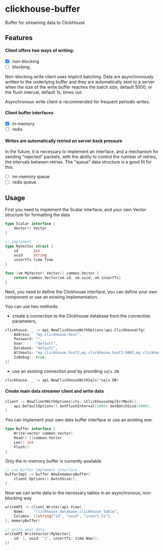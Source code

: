 # clickhouse-buffer
Buffer for streaming data to ClickHouse

## Features

#### Client offers two ways of writing: 

- [x] non-blocking 
- [ ] blocking.

Non-blocking write client uses implicit batching. 
Data are asynchronously written to the underlying buffer and they are automatically sent to a server 
when the size of the write buffer reaches the batch size, default 5000, or the flush interval, 
default 1s, times out.

Asynchronous write client is recommended for frequent periodic writes.

#### Client buffer interfaces

- [x] in-memory
- [ ] redis

#### Writes are automatically retried on server back pressure

In the future, it is necessary to implement an interface, and a mechanism for sending "rejected" packets, 
with the ability to control the number of retries, the intervals between retries. 
The "queue" data structure is a good fit for this.

- [ ] im-memory queue
- [ ] redis queue

## Usage

First you need to implement the Scalar interface, and your own Vector structure for formatting the data

```go
type Scalar interface {
    Vector() Vector
}

// implement
type MyVector struct {
	id       int
	uuid     string
	insertTs time.Time
}

func (vm MyVector) Vector() common.Vector {
	return common.Vector{vm.id, vm.uuid, vm.insertTs}
}
```

Next, you need to define the Clickhouse interface, you can define your own component or use an existing implementation.

You can use two methods:
 - create a connection to the Clickhouse database from the connection parameters,

```go
clickhouse, _ := api.NewClickhouseWithOptions(api.ClickhouseCfg{
    Address:  "my.clickhouse.host",
    Password: "",
    User:     "default",
    Database: "default",
    AltHosts: "my.clickhouse.host2,my.clickhouse.host3:9003,my.clickhouse.host4",
    IsDebug:  true,
})
```

- use an existing connection pool by providing `sqlx.DB`

```go
clickhouse, _ := api.NewClickhouseWithSqlx(*sqlx.DB)
```

#### Create main data streamer client and write data

```go
client := NewClientWithOptions(ctx, &ClickhouseImplErrMock{},
	api.DefaultOptions().SetFlushInterval(1000).SetBatchSize(5000),
)
```

You can implement your own data buffer interface or use an existing one. 

```go
type Buffer interface {
	Write(vector common.Vector)
	Read() []common.Vector
	Len() int
	Flush()
}
```

Only the in-memory buffer is currently available

```go
// use buffer implement interface
bufferImpl := buffer.NewInmemoryBuffer(
	client.Options().BatchSize(),
)
```

Now we can write data to the necessary tables in an asynchronous, non-blocking way

```go
writeAPI := client.Writer(api.View{
    Name:    "clickhouse_database.clickhouse_table", 
    Columns: []string{"id", "uuid", "insert_ts"},
}, memoryBuffer)

// write your data
writeAPI.WriteVector(MyVector{
    id: 1, uuid: "1", insertTs: time.Now(),
})
```
